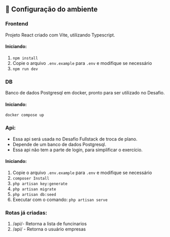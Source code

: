 ## 🔧 Configuração do ambiente

### Frontend

Projeto React criado com Vite, utilizando Typescript.

#### Iniciando:

1. `npm install`
2. Copie o arquivo `.env.example` para `.env` e modifique se necessário
3. `npm run dev`

### DB

Banco de dados Postgresql em docker, pronto para ser utilizado no Desafio.

#### Iniciando:

`docker compose up`

### Api:

- Essa api será usada no Desafio Fullstack de troca de plano.
- Depende de um banco de dados Postgresql.
- Essa api não tem a parte de login, para simplificar o exercício.

#### Iniciando:

1. Copie o arquivo `.env.example` para `.env` e modifique se necessário
2. `composer Install`
3. `php artisan key:generate`
4. `php artisan migrate`
5. `php artisan db:seed`
6. Executar com o comando: `php artisan serve`

### Rotas já criadas:

1. /api/- Retorna a lista de funcinarios
2. /api/ - Retorna o usuário empresas